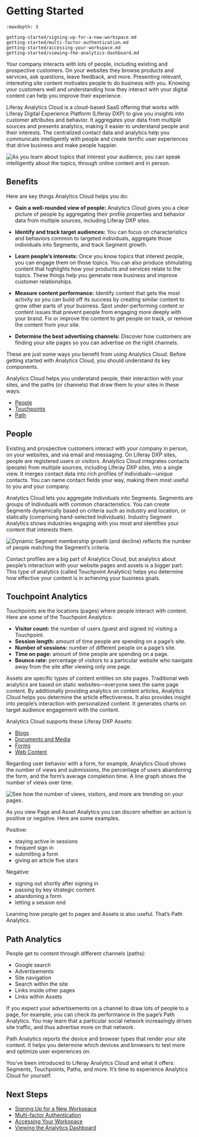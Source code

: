 # Getting Started

```{toctree}
:maxdepth: 3

getting-started/signing-up-for-a-new-workspace.md
getting-started/multi-factor-authentication.md
getting-started/accessing-your-workspace.md
getting-started/viewing-the-analytics-dashboard.md
```

Your company interacts with lots of people, including existing and prospective customers. On your websites they browse products and services, ask questions, leave feedback, and more. Presenting relevant, interesting site content motivates people to do business with you. Knowing your customers well and understanding how they interact with your digital content can help you improve their experience.

Liferay Analytics Cloud is a cloud-based SaaS offering that works with Liferay Digital Experience Platform (Liferay DXP) to give you insights into customer attributes and behavior. It aggregates your data from multiple sources and presents analytics, making it easier to understand people and their interests. The centralized contact data and analytics help you communicate intelligently with people and create terrific user experiences that drive business and make people happier.

![As you learn about topics that interest your audience, you can speak intelligently about the topics, through online content and in person.](./getting-started/images/01.png)

## Benefits

Here are key things Analytics Cloud helps you do:

* **Gain a well-rounded view of people:** Analytics Cloud gives you a clear picture of people by aggregating their profile properties and behavior data from multiple sources, including Liferay DXP sites.

* **Identify and track target audiences:** You can focus on characteristics and behaviors common to targeted individuals, aggregate those individuals into Segments, and track Segment growth.

* **Learn people’s interests:** Once you know topics that interest people, you can engage them on those topics. You can also produce stimulating content that highlights how your products and services relate to the topics. These things help you generate new business and improve customer relationships.

* **Measure content performance:** Identify content that gets the most activity so you can build off its success by creating similar content to grow other parts of your business. Spot under-performing content or content issues that prevent people from engaging more deeply with your brand. Fix or improve the content to get people on track, or remove the content from your site.

* **Determine the best advertising channels:** Discover how customers are finding your site pages so you can advertise on the right channels.

These are just some ways you benefit from using Analytics Cloud. Before getting started with Analytics Cloud, you should understand its key components.

Analytics Cloud helps you understand people, their interaction with your sites, and the paths (or channels) that draw them to your sites in these ways:

- [People](./people.md)
- [Touchpoints](./touchpoints.md)
- [Path](./touchpoints/pages/paths.md)

## People

Existing and prospective customers interact with your company in person, on your websites, and via email and messaging. On Liferay DXP sites, people are registered users or visitors. Analytics Cloud integrates contacts (people) from multiple sources, including Liferay DXP sites, into a single view. It merges contact data into rich profiles of Individuals—unique contacts. You can name contact fields your way, making them most useful to you and your company.

Analytics Cloud lets you aggregate Individuals into Segments. Segments are groups of Individuals with common characteristics. You can create Segments dynamically based on criteria such as industry and location, or statically (comprising hand-selected Individuals). Industry Segment Analytics shows industries engaging with you most and identifies your content that interests them.

![Dynamic Segment membership growth (and decline) reflects the number of people matching the Segment’s criteria.](./getting-started/images/02.png)

Contact profiles are a big part of Analytics Cloud, but analytics about people’s interaction with your website pages and assets is a bigger part. This type of analytics (called Touchpoint Analytics) helps you determine how effective your content is in achieving your business goals.

## Touchpoint Analytics

Touchpoints are the locations (pages) where people interact with content. Here are some of the Touchpoint Analytics:

* **Visitor count:** the number of users (guest and signed in) visiting a Touchpoint.
* **Session length:** amount of time people are spending on a page’s site.
* **Number of sessions:** number of different people on a page’s site.
* **Time on page:** amount of time people are spending on a page.
* **Bounce rate:** percentage of visitors to a particular website who navigate away from the site after viewing only one page.

Assets are specific types of content entities on site pages. Traditional web analytics are based on static websites—everyone sees the same page content. By additionally providing analytics on content articles, Analytics Cloud helps you determine the article effectiveness. It also provides insight into people’s interaction with personalized content. It generates charts on target audience engagement with the content.

Analytics Cloud supports these Liferay DXP Assets:

- [Blogs](./touchpoints/assets/blogs.md)
- [Documents and Media](./touchpoints/assets/documents-and-media.md)
- [Forms](./touchpoints/assets/forms.md)
- [Web Content](./touchpoints/assets/web-content.md)

Regarding user behavior with a form, for example, Analytics Cloud shows the number of views and submissions, the percentage of users abandoning the form, and the form’s average completion time. A line graph shows the number of views over time.

![See how the number of views, visitors, and more are trending on your pages.](./getting-started/images/03.png)

As you view Page and Asset Analytics you can discern whether an action is positive or negative. Here are some examples.

Positive:

* staying active in sessions
* frequent sign in
* submitting a form
* giving an article five stars

Negative:

* signing out shortly after signing in
* passing by key strategic content
* abandoning a form
* letting a session end

Learning how people get to pages and Assets is also useful. That’s Path Analytics.

## Path Analytics

People get to content through different channels (paths):

* Google search
* Advertisements
* Site navigation
* Search within the site
* Links inside other pages
* Links within Assets

If you expect your advertisements on a channel to draw lots of people to a page, for example, you can check its performance in the page’s Path Analytics. You may learn that a particular social network increasingly drives site traffic, and thus advertise more on that network.

Path Analytics reports the device and browser types that render your site content. It helps you determine which devices and browsers to test more and optimize user experiences on.

You’ve been introduced to Liferay Analytics Cloud and what it offers: Segments, Touchpoints, Paths, and more. It’s time to experience Analytics Cloud for yourself.

## Next Steps

- [Signing Up for a New Workspace](./getting-started/signing-up-for-a-new-workspace.md)
- [Multi-factor Authentication](./getting-started/multi-factor-authentication.md)
- [Accessing Your Workspace](./getting-started/accessing-your-workspace.md)
- [Viewing the Analytics Dashboard](./getting-started/viewing-the-analytics-dashboard.md)